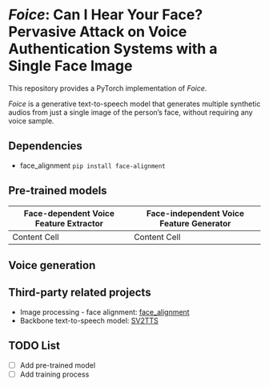 # *Foice*: Can I Hear Your Face? Pervasive Attack on Voice Authentication Systems with a Single Face Image

This repository provides a PyTorch implementation of *Foice*.

*Foice* is a generative text-to-speech model that generates multiple synthetic audios from just a single image of the person’s face, without
requiring any voice sample.

## Dependencies
* face_alignment `pip install face-alignment`

## Pre-trained models
| Face-dependent Voice Feature Extractor  | Face-independent Voice Feature Generator |
| --------------------------------------- | ---------------------------------------- |
| Content Cell                            | Content Cell  |

## Voice generation

## Third-party related projects
* Image processing - face alignment: [face_alignment](https://github.com/1adrianb/face-alignment)
* Backbone text-to-speech model: [SV2TTS](https://github.com/CorentinJ/Real-Time-Voice-Cloning)

## TODO List
- [ ] Add pre-trained model
- [ ] Add training process
